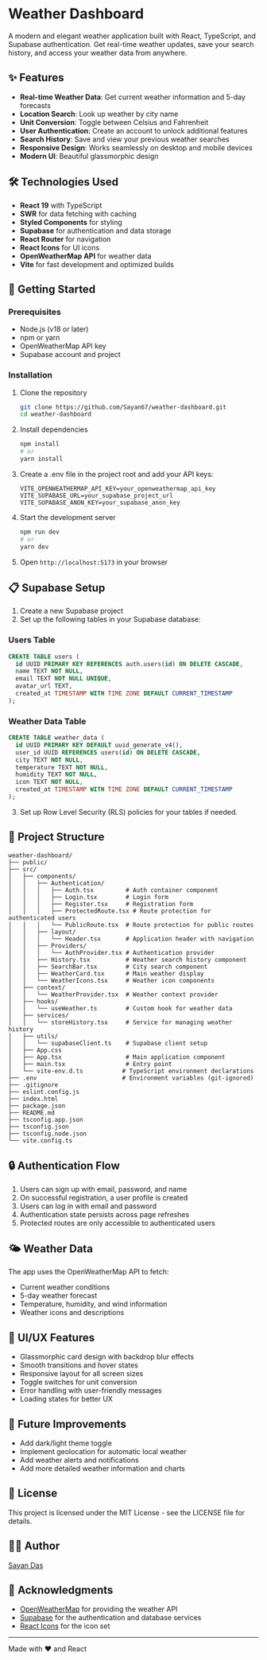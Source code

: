# Weather Dashboard

A modern and elegant weather application built with React, TypeScript, and Supabase authentication. Get real-time weather updates, save your search history, and access your weather data from anywhere.

## ✨ Features

- **Real-time Weather Data**: Get current weather information and 5-day forecasts
- **Location Search**: Look up weather by city name
- **Unit Conversion**: Toggle between Celsius and Fahrenheit
- **User Authentication**: Create an account to unlock additional features
- **Search History**: Save and view your previous weather searches
- **Responsive Design**: Works seamlessly on desktop and mobile devices
- **Modern UI**: Beautiful glassmorphic design

## 🛠️ Technologies Used

- **React 19** with TypeScript
- **SWR** for data fetching with caching
- **Styled Components** for styling
- **Supabase** for authentication and data storage
- **React Router** for navigation
- **React Icons** for UI icons
- **OpenWeatherMap API** for weather data
- **Vite** for fast development and optimized builds

## 🚀 Getting Started

### Prerequisites

- Node.js (v18 or later)
- npm or yarn
- OpenWeatherMap API key
- Supabase account and project

### Installation

1. Clone the repository
   ```bash
   git clone https://github.com/Sayan67/weather-dashboard.git
   cd weather-dashboard
   ```

2. Install dependencies
   ```bash
   npm install
   # or
   yarn install
   ```

3. Create a .env file in the project root and add your API keys:
   ```
   VITE_OPENWEATHERMAP_API_KEY=your_openweathermap_api_key
   VITE_SUPABASE_URL=your_supabase_project_url
   VITE_SUPABASE_ANON_KEY=your_supabase_anon_key
   ```

4. Start the development server
   ```bash
   npm run dev
   # or
   yarn dev
   ```

5. Open `http://localhost:5173` in your browser

## 📋 Supabase Setup

1. Create a new Supabase project
2. Set up the following tables in your Supabase database:

### Users Table
```sql
CREATE TABLE users (
  id UUID PRIMARY KEY REFERENCES auth.users(id) ON DELETE CASCADE,
  name TEXT NOT NULL,
  email TEXT NOT NULL UNIQUE,
  avatar_url TEXT,
  created_at TIMESTAMP WITH TIME ZONE DEFAULT CURRENT_TIMESTAMP
);
```

### Weather Data Table
```sql
CREATE TABLE weather_data (
  id UUID PRIMARY KEY DEFAULT uuid_generate_v4(),
  user_id UUID REFERENCES users(id) ON DELETE CASCADE,
  city TEXT NOT NULL,
  temperature TEXT NOT NULL,
  humidity TEXT NOT NULL,
  icon TEXT NOT NULL,
  created_at TIMESTAMP WITH TIME ZONE DEFAULT CURRENT_TIMESTAMP
);
```

3. Set up Row Level Security (RLS) policies for your tables if needed.

## 📂 Project Structure

```
weather-dashboard/
├── public/
├── src/
│   ├── components/
│   │   ├── Authentication/
│   │   │   ├── Auth.tsx         # Auth container component
│   │   │   ├── Login.tsx        # Login form
│   │   │   ├── Register.tsx     # Registration form
│   │   │   ├── ProtectedRoute.tsx # Route protection for authenticated users
│   │   │   └── PublicRoute.tsx  # Route protection for public routes
│   │   ├── layout/
│   │   │   └── Header.tsx       # Application header with navigation
│   │   ├── Providers/
│   │   │   └── AuthProvider.tsx # Authentication provider
│   │   ├── History.tsx          # Weather search history component
│   │   ├── SearchBar.tsx        # City search component
│   │   ├── WeatherCard.tsx      # Main weather display
│   │   └── WeatherIcons.tsx     # Weather icon components
│   ├── context/
│   │   └── WeatherProvider.tsx  # Weather context provider
│   ├── hooks/
│   │   └── useWeather.ts        # Custom hook for weather data
│   ├── services/
│   │   └── storeHistory.tsx     # Service for managing weather history
│   ├── utils/
│   │   └── supabaseClient.ts    # Supabase client setup
│   ├── App.css
│   ├── App.tsx                  # Main application component
│   ├── main.tsx                 # Entry point
│   └── vite-env.d.ts           # TypeScript environment declarations
├── .env                        # Environment variables (git-ignored)
├── .gitignore
├── eslint.config.js
├── index.html
├── package.json
├── README.md
├── tsconfig.app.json
├── tsconfig.json
├── tsconfig.node.json
└── vite.config.ts
```

## 🔒 Authentication Flow

1. Users can sign up with email, password, and name
2. On successful registration, a user profile is created
3. Users can log in with email and password
4. Authentication state persists across page refreshes
5. Protected routes are only accessible to authenticated users

## 🌤️ Weather Data

The app uses the OpenWeatherMap API to fetch:
- Current weather conditions
- 5-day weather forecast
- Temperature, humidity, and wind information
- Weather icons and descriptions

## 🎨 UI/UX Features

- Glassmorphic card design with backdrop blur effects
- Smooth transitions and hover states
- Responsive layout for all screen sizes
- Toggle switches for unit conversion
- Error handling with user-friendly messages
- Loading states for better UX

## 🚧 Future Improvements

- Add dark/light theme toggle
- Implement geolocation for automatic local weather
- Add weather alerts and notifications
- Add more detailed weather information and charts

## 📄 License

This project is licensed under the MIT License - see the LICENSE file for details.

## 👨‍💻 Author

[Sayan Das](https://github.com/Sayan67)

## 🙏 Acknowledgments

- [OpenWeatherMap](https://openweathermap.org/) for providing the weather API
- [Supabase](https://supabase.io/) for the authentication and database services
- [React Icons](https://react-icons.github.io/react-icons/) for the icon set

---

Made with ❤️ and React
